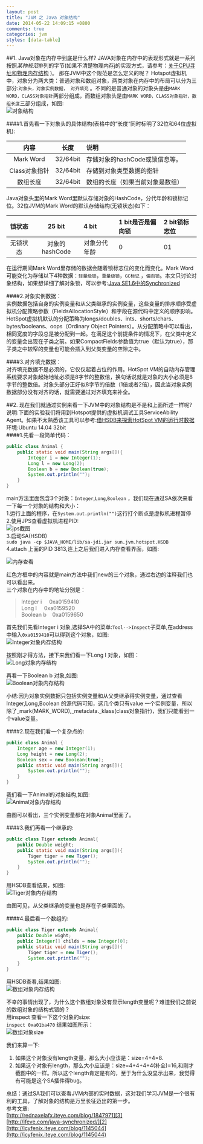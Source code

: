 ```yaml
---
layout: post
title: "JVM 之 Java 对象结构"
date: 2014-05-22 14:09:15 +0800
comments: true
categories: jvm
styles: [data-table] 
---
```

##1. Java对象在内存中到底是什么样?
JAVA对象在内存中的表现形式就是一系列按照*某种规范*排列的字节(如果不清楚物理内存j的实现方式，请参考：[关于CPU寻址和物理内存结构][1] )。
那在JVM中这个规范是怎么定义的呢？
Hotspot虚拟机中，对象分为两大类：普通对象和数组对象，两类对象在内存中的布局可以分为三部分:`对象头，对象实例数据， 对齐填充` 。不同的是普通对象的对象头是由`MARK WORD，CLASS对象指针`两部分组成，而数组对象头是由`MARK WORD，CLASS对象指针，数组长度`三部分组成，如图:  
![对象结构](/images/blog/2014-05/20140524-object-arrayObject-structure.png)  

####1.首先看一下对象头的具体结构(表格中的“长度“同时标明了32位和64位虚拟机):  

内容|长度|说明
:-----------:|:------------:|:---------------
  Mark Word  |  32/64bit  |  存储对象的hashCode或锁信息等。
  Class对象指针  |  32/64bit  |  存储到对象类型数据的指针
  数组长度  |  32/64bit  |  数组的长度（如果当前对象是数组）

Java对象头里的Mark Word里默认存储对象的HashCode，分代年龄和锁标记位。32位JVM的Mark Word的默认存储结构(无锁状态)如下：  

锁状态|25 bit| 4 bit|1 bit是否是偏向锁|2 bit锁标志位
:------:|:------:|:------|:-------|:------
 无锁状态|对象的hashCode|对象分代年龄|0|01

在运行期间Mark Word里存储的数据会随着锁标志位的变化而变化。Mark Word可能变化为存储以下4种数据：`轻量级锁`，`重量级锁`，`GC标记` ，`偏向锁`。本文只讨论对象结构，如果想详细了解对象锁，可以参考:[Java SE1.6中的Synchronized][2]  

####2.对象实例数据：  
实例数据包括自身的实例变量和从父类继承的实例变量，这些变量的排序顺序受虚拟机分配策略参数（FieldsAllocationStyle）和字段在源代码中定义的顺序影响。HotSpot虚拟机默认的分配策略为longs/doubles、ints、shorts/chars、bytes/booleans、oops（Ordinary Object Pointers）。从分配策略中可以看出，相同宽度的字段总是被分配到一起。在满足这个前提条件的情况下，在父类中定义的变量会出现在子类之前。如果CompactFields参数值为true（默认为true），那子类之中较窄的变量也可能会插入到父类变量的空隙之中。   

####3.对齐填充数据：  
对齐填充数据不是必须的，它仅仅起着占位的作用。HotSpot VM的自动内存管理系统要求对象起始地址必须是8字节的整数倍，换句话说就是对象的大小必须是8字节的整数倍。对象头部分正好似8字节的倍数（1倍或者2倍），因此当对象实例数据部分没有对齐的话，就需要通过对齐填充来补全。   


##2. 现在我们就通过实例来看一下JVM中的对象结构是不是和上面所述一样呢?  
说明:下面的实验我们将用到Hotspot提供的虚拟机调试工具ServiceAbility Agent。如果不太熟悉该工具可以参考:[借HSDB来探索HotSpot VM的运行时数据][3]  
环境:Ubuntu 14.04 32bit  
####1.先看一段简单代码：  
```java
public class Animal {
	public static void main(String args[]){
		Integer i = new Integer(1);
		Long l = new Long(2);
		Boolean b = new Boolean(true);
		System.out.println("");	
	}
}
```

main方法里面包含3个对象：`Integer`,`Long`,`Boolean` ，我们现在通过SA依次来看一下每一个对象的结构和大小：  
1.运行上面的程序，在`System.out.println("")`这行打个断点是虚拟机进程暂停  
2.使用JPS查看虚拟机进程PID:  
![jps截图](/images/blog/2014-05/20140524-objectsize-jps.png)	
3.启动SA(HSDB)  
`sudo java -cp $JAVA_HOME/lib/sa-jdi.jar sun.jvm.hotspot.HSDB`  
4.attach 上面的PID 3813,连上之后我们进入内存查看界面，如图:  

![内存查看](/images/blog/2014-05/20140524-hsdb-memory.png)

红色方框中的内容就是main方法中我们new的三个对象，通过右边的注释我们也可以看出来。  
三个对象在内存中的地址分别是：  
>Integer i &nbsp;&nbsp;&nbsp; 0xa0159410  
>Long l  &nbsp;&nbsp;&nbsp; 0xa0159520  
>Boolean b &nbsp;&nbsp;&nbsp;0xa0159650  

首先我们先看Integer i 对象,选择SA中的菜单:`Tool-->Inspect`子菜单,在address中输入`0xa0159410`可以得到这个对象，如图:  
![Integer对象内存结构](/images/blog/2014-05/20140524-hsdb-memory-integer.png)

按照刚才得方法，接下来我们看一下Long l 对象，如图：  
![Long对象内存结构](/images/blog/2014-05/20140524-hsdb-memory-long.png)

再看一下Boolean b 对象,如图:  
![Boolean对象内存结构](/images/blog/2014-05/20140524-hsdb-memory-boolean.png)

小结:因为对象实例数据只包括实例变量和从父类继承得实例变量，通过查看Integer,Long,Boolean 的源代码可知，这几个类只有value 一个实例变量，所以除了_mark(MARK_WORD),_metadata._klass(class对象指针)，我们只能看到一个value变量。

####2.现在我们看一个复杂点的:
```java
public class Animal {
	Integer age = new Integer(1);
	Long height = new Long(2);
	Boolean sex = new Boolean(true);
	public static void main(String args[]){
		System.out.println("");	
	}
}
```  
我们看一下Animal的对象结构,如图:  
![Animal对象内存结构](/images/blog/2014-05/20140524-hsdb-memory-animal.png)

由图可以看出，三个实例变量都在对象Animal里面了。

####3.我们再看一个继承的:
```java
public class Tiger extends Animal{
	public Double weight;
	public static void main(String args[]){
		Tiger tiger = new Tiger();
		System.out.println("");	
	}
}
```
用HSDB查看结果，如图:  
![Tiger对象内存结构](/images/blog/2014-05/20140524-hsdb-memory-tiger.png)

由图可见，从父类继承的变量也是存在子类里面的。

####4.最后看一个数组的:
```java
public class Tiger extends Animal{
	public Double wight;
	public Integer[] childs = new Integer[0];
	public static void main(String args[]){
		Tiger tiger = new Tiger();
		System.out.println("");	
	}
}
```
用HSDB查看,结果如图:  
![数组对象内存结构](/images/blog/2014-05/20140524-hsdb-memory-array.png)

不幸的事情出现了，为什么这个数组对象没有显示length变量呢？难道我们之前说的数组对象的结构式错的？  
用inspect 查看一下这个对象的size:  
`inspect 0xa01ba470` 结果如图所示：  
![数组对象size](/images/blog/2014-05/20140524-hsdb-memory-array-size.png)

我们来算一下:  
1. 如果这个对象没有length变量，那么大小应该是：size=4+4=8.  
2. 如果这个对象有length，那么大小应该是：size=4+4+4+4(补全)=16,和刚才截图中的一样。所以这个length肯定是有的，至于为什么没显示出来，我觉得有可能是这个SA插件得bug。  



总结：通过SA我们可以查看JVM内部的实时数据，这对我们学习JVM是一个很有利的工具，了解对象的结构是万里长征迈出的第一步。  
参考文章:  
[http://rednaxelafx.iteye.com/blog/1847971][3]  
[http://ifeve.com/java-synchronized/][2]  
[http://icyfenix.iteye.com/blog/1145044](http://icyfenix.iteye.com/blog/1145044)


[1]: http://blog.zarue.com/blog/2014/05/21/cpu-and-memory/
[2]: http://ifeve.com/java-synchronized/
[3]: http://rednaxelafx.iteye.com/blog/1847971
